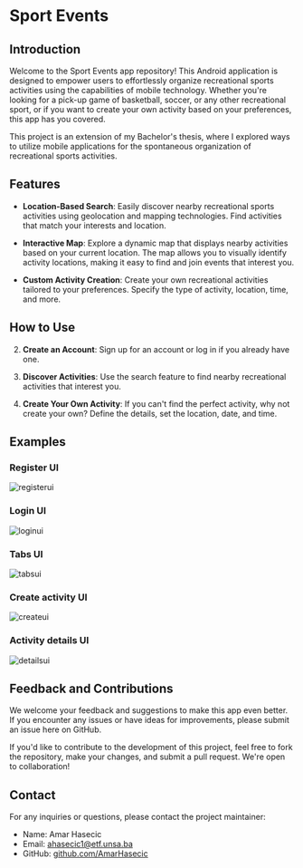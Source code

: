 # Sport Events

## Introduction

Welcome to the Sport Events app repository! This Android application is designed to empower users to effortlessly organize recreational sports activities using the capabilities of mobile technology. Whether you're looking for a pick-up game of basketball, soccer, or any other recreational sport, or if you want to create your own activity based on your preferences, this app has you covered.

This project is an extension of my Bachelor's thesis, where I explored ways to utilize mobile applications for the spontaneous organization of recreational sports activities.

## Features

- **Location-Based Search**: Easily discover nearby recreational sports activities using geolocation and mapping technologies. Find activities that match your interests and location.

- **Interactive Map**: Explore a dynamic map that displays nearby activities based on your current location. The map allows you to visually identify activity locations, making it easy to find and join events that interest you.

- **Custom Activity Creation**: Create your own recreational activities tailored to your preferences. Specify the type of activity, location, time, and more.
  


## How to Use

2. **Create an Account**: Sign up for an account or log in if you already have one.

3. **Discover Activities**: Use the search feature to find nearby recreational activities that interest you.

4. **Create Your Own Activity**: If you can't find the perfect activity, why not create your own? Define the details, set the location, date, and time.

## Examples


### Register UI
![registerui](https://github.com/AmarHasecic/app-for-organizing-sports-activities-frontend/assets/80314067/6388104a-37a9-449e-b209-428024036e83)


### Login UI

![loginui](https://github.com/AmarHasecic/app-for-organizing-sports-activities-frontend/assets/80314067/fbaf29e3-e5ab-404b-82b4-8c52ad2a9023)


### Tabs UI

![tabsui](https://github.com/AmarHasecic/app-for-organizing-sports-activities-frontend/assets/80314067/0c59238b-46f4-41a8-b295-b37af546f99b)


### Create activity UI

![createui](https://github.com/AmarHasecic/app-for-organizing-sports-activities-frontend/assets/80314067/8ac1935d-01e9-4301-9424-bae00e2b02ba)


### Activity details UI

![detailsui](https://github.com/AmarHasecic/app-for-organizing-sports-activities-frontend/assets/80314067/9351f188-98b1-4214-b1ef-e55f3c0c00b1)


## Feedback and Contributions

We welcome your feedback and suggestions to make this app even better. If you encounter any issues or have ideas for improvements, please submit an issue here on GitHub.

If you'd like to contribute to the development of this project, feel free to fork the repository, make your changes, and submit a pull request. We're open to collaboration!


## Contact

For any inquiries or questions, please contact the project maintainer:

- Name: Amar Hasecic
- Email: [ahasecic1@etf.unsa.ba](mailto:ahasecic1@etf.unsa.ba)
- GitHub: [github.com/AmarHasecic](https://github.com/AmarHasecic)


